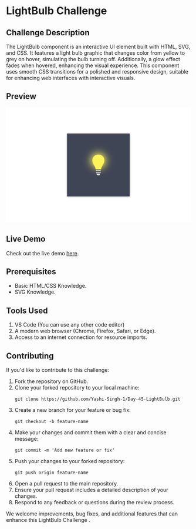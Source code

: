 <h1>LightBulb Challenge </h1>

<h2>Challenge Description</h2>

<p>The LightBulb component is an interactive UI element built with HTML, SVG, and CSS. It features a light bulb graphic that changes color from yellow to grey on hover, simulating the bulb turning off. Additionally, a glow effect fades when hovered, enhancing the visual experience. This component uses smooth CSS transitions for a polished and responsive design, suitable for enhancing web interfaces with interactive visuals.</p>

<h2>Preview</h2>

<img src="Preview.png" alt="LightBulb Challenge Preview">

<h2>Live Demo</h2>

<p>Check out the live demo <a href="https://codepen.io/Yashi-Singh/pen/eYwdQBZ">here</a>.</p>

<h2>Prerequisites</h2>

<ul>
    <li>Basic HTML/CSS Knowledge.</li>
    <li>SVG Knowledge.</li>
</ul>

<h2>Tools Used</h2>

<ol>
    <li>VS Code (You can use any other code editor)</li>
    <li>A modern web browser (Chrome, Firefox, Safari, or Edge).</li>
    <li>Access to an internet connection for resource imports.</li>
</ol>

<h2>Contributing</h2>

<p>If you'd like to contribute to this challenge:</p>

<ol>
    <li>Fork the repository on GitHub.</li>
    <li>Clone your forked repository to your local machine:</li>
    <pre><code>git clone https://github.com/Yashi-Singh-1/Day-45-LightBulb.git</code></pre>
    <li>Create a new branch for your feature or bug fix:</li>
    <pre><code>git checkout -b feature-name</code></pre>
    <li>Make your changes and commit them with a clear and concise message:</li>
    <pre><code>git commit -m 'Add new feature or fix'</code></pre>
    <li>Push your changes to your forked repository:</li>
    <pre><code>git push origin feature-name</code></pre>
    <li>Open a pull request to the main repository.</li>
    <li>Ensure your pull request includes a detailed description of your changes.</li>
    <li>Respond to any feedback or questions during the review process.</li>
</ol>

<p>We welcome improvements, bug fixes, and additional features that can enhance this LightBulb Challenge .</p>